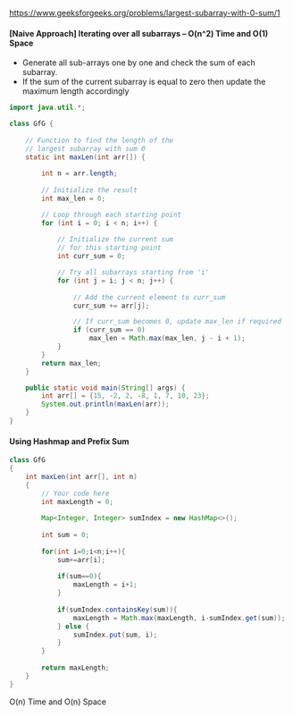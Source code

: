 https://www.geeksforgeeks.org/problems/largest-subarray-with-0-sum/1

#### [Naive Approach] Iterating over all subarrays – O(n^2) Time and O(1) Space

* Generate all sub-arrays one by one and check the sum of each subarray.
* If the sum of the current subarray is equal to zero then update the maximum length accordingly

```java
import java.util.*;

class GfG {
  
    // Function to find the length of the 
    // largest subarray with sum 0
    static int maxLen(int arr[]) {
        
        int n = arr.length;
        
        // Initialize the result
        int max_len = 0;

        // Loop through each starting point
        for (int i = 0; i < n; i++) {
          
            // Initialize the current sum 
            // for this starting point
            int curr_sum = 0;

            // Try all subarrays starting from 'i'
            for (int j = i; j < n; j++) {
              
                // Add the current element to curr_sum
                curr_sum += arr[j];

                // If curr_sum becomes 0, update max_len if required
                if (curr_sum == 0)
                    max_len = Math.max(max_len, j - i + 1);
            }
        }
        return max_len;
    }

    public static void main(String[] args) {
        int arr[] = {15, -2, 2, -8, 1, 7, 10, 23};
        System.out.println(maxLen(arr));
    }
}
```

#### Using Hashmap and Prefix Sum

```java
class GfG
{
    int maxLen(int arr[], int n)
    {
        // Your code here
        int maxLength = 0;
        
        Map<Integer, Integer> sumIndex = new HashMap<>();
        
        int sum = 0;
        
        for(int i=0;i<n;i++){
            sum+=arr[i];
            
            if(sum==0){
                maxLength = i+1;
            }
            
            if(sumIndex.containsKey(sum)){
                maxLength = Math.max(maxLength, i-sumIndex.get(sum));
            } else {
                sumIndex.put(sum, i);
            }
        }
        
        return maxLength;
    }
}
```

O(n) Time and O(n) Space